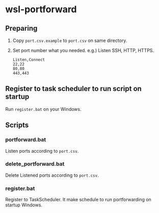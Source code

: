 # wsl-portforward

## Preparing

1. Copy `port.csv.example` to `port.csv` on same directory.
2. Set port number what you needed.
    e.g.) Listen SSH, HTTP, HTTPS.

   ```port.csv
   Listen,Connect
   22,22
   80,80
   443,443
   ```

## Register to task scheduler to run script on startup

Run `register.bat` on your Windows.

## Scripts

### portforward.bat

Listen ports according to `port.csv`.

### delete_portforward.bat

Delete Listened ports according to `port.csv`.

### register.bat

Register to TaskScheduler.
It make schedule to run portforwarding on startup Windows.
